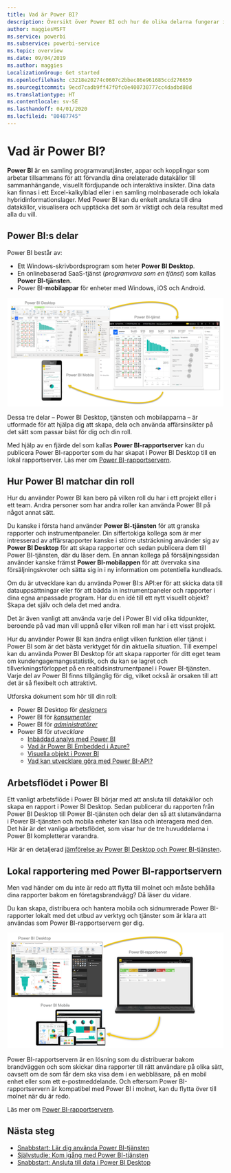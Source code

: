 ```yaml
---
title: Vad är Power BI?
description: Översikt över Power BI och hur de olika delarna fungerar ihop – Power BI Desktop, Power BI-tjänsten, Power BI Mobile, rapportservern och Power BI Embedded.
author: maggiesMSFT
ms.service: powerbi
ms.subservice: powerbi-service
ms.topic: overview
ms.date: 09/04/2019
ms.author: maggies
LocalizationGroup: Get started
ms.openlocfilehash: c3218e20274c0607c2bbec86e961685ccd276659
ms.sourcegitcommit: 9ecd7cadb9ff47f0fc0e400730777cc4dadbd80d
ms.translationtype: HT
ms.contentlocale: sv-SE
ms.lasthandoff: 04/01/2020
ms.locfileid: "80487745"
---
```

# <a name="what-is-power-bi"></a>Vad är Power BI?
**Power BI** är en samling programvarutjänster, appar och kopplingar som arbetar tillsammans för att förvandla dina orelaterade datakällor till sammanhängande, visuellt fördjupande och interaktiva insikter. Dina data kan finnas i ett Excel-kalkylblad eller i en samling molnbaserade och lokala hybridinformationslager. Med Power BI kan du enkelt ansluta till dina datakällor, visualisera och upptäcka det som är viktigt och dela resultat med alla du vill.

## <a name="the-parts-of-power-bi"></a>Power BI:s delar
Power BI består av: 
- Ett Windows-skrivbordsprogram som heter **Power BI Desktop**.
- En onlinebaserad SaaS-tjänst (*programvara som en tjänst*) som kallas **Power BI-tjänsten**. 
- Power BI-**mobilappar** för enheter med Windows, iOS och Android.

![Power BI Desktop, service, mobile](media/power-bi-overview/power-bi-overview-blocks.png)

Dessa tre delar – Power BI Desktop, tjänsten och mobilapparna – är utformade för att hjälpa dig att skapa, dela och använda affärsinsikter på det sätt som passar bäst för dig och din roll.

Med hjälp av en fjärde del som kallas **Power BI-rapportserver** kan du publicera Power BI-rapporter som du har skapat i Power BI Desktop till en lokal rapportserver. Läs mer om [Power BI-rapportservern](#on-premises-reporting-with-power-bi-report-server).

## <a name="how-power-bi-matches-your-role"></a>Hur Power BI matchar din roll
Hur du använder Power BI kan bero på vilken roll du har i ett projekt eller i ett team. Andra personer som har andra roller kan använda Power BI på något annat sätt.

Du kanske i första hand använder **Power BI-tjänsten** för att granska rapporter och instrumentpaneler. Din siffertokiga kollega som är mer intresserad av affärsrapporter kanske i större utsträckning använder sig av **Power BI Desktop** för att skapa rapporter och sedan publicera dem till Power BI-tjänsten, där du läser dem. En annan kollega på försäljningssidan använder kanske främst **Power BI-mobilappen** för att övervaka sina försäljningskvoter och sätta sig in i ny information om potentiella kundleads.

Om du är utvecklare kan du använda Power BI:s API:er för att skicka data till datauppsättningar eller för att bädda in instrumentpaneler och rapporter i dina egna anpassade program. Har du en idé till ett nytt visuellt objekt? Skapa det själv och dela det med andra.  

Det är även vanligt att använda varje del i Power BI vid olika tidpunkter, beroende på vad man vill uppnå eller vilken roll man har i ett visst projekt.

Hur du använder Power BI kan ändra enligt vilken funktion eller tjänst i Power BI som är det bästa verktyget för din aktuella situation. Till exempel kan du använda Power BI Desktop för att skapa rapporter för ditt eget team om kundengagemangsstatistik, och du kan se lagret och tillverkningsförloppet på en realtidsinstrumentpanel i Power BI-tjänsten. Varje del av Power BI finns tillgänglig för dig, vilket också är orsaken till att det är så flexibelt och attraktivt.

Utforska dokument som hör till din roll:
- Power BI Desktop för [*designers*](../desktop-what-is-desktop.md)
- Power BI för [*konsumenter*](../consumer/end-user-consumer.md)
- Power BI för [*administratörer*](../service-admin-administering-power-bi-in-your-organization.md)
- Power BI för *utvecklare*
    * [Inbäddad analys med Power BI](../developer/embedded/embedding.md)
    * [Vad är Power BI Embedded i Azure?](../developer/embedded/azure-pbie-what-is-power-bi-embedded.md)
    * [Visuella objekt i Power BI](../developer/visuals/power-bi-custom-visuals.md)
    * [Vad kan utvecklare göra med Power BI-API?](../developer/automation/overview-of-power-bi-rest-api.md)

## <a name="the-flow-of-work-in-power-bi"></a>Arbetsflödet i Power BI
Ett vanligt arbetsflöde i Power BI börjar med att ansluta till datakällor och skapa en rapport i Power BI Desktop. Sedan publicerar du rapporten från Power BI Desktop till Power BI-tjänsten och delar den så att slutanvändarna i Power BI-tjänsten och mobila enheter kan läsa och interagera med den.
Det här är det vanliga arbetsflödet, som visar hur de tre huvuddelarna i Power BI kompletterar varandra.

Här är en detaljerad [jämförelse av Power BI Desktop och Power BI-tjänsten](../fundamentals/service-service-vs-desktop.md).

## <a name="on-premises-reporting-with-power-bi-report-server"></a>Lokal rapportering med Power BI-rapportservern

Men vad händer om du inte är redo att flytta till molnet och måste behålla dina rapporter bakom en företagsbrandvägg?  Då läser du vidare.

Du kan skapa, distribuera och hantera mobila och sidnumrerade Power BI-rapporter lokalt med det utbud av verktyg och tjänster som är klara att användas som Power BI-rapportservern ger dig.

![diagram för lokal rapportering](media/power-bi-overview/power-bi-report-server2.png)

Power BI-rapportservern är en lösning som du distribuerar bakom brandväggen och som skickar dina rapporter till rätt användare på olika sätt, oavsett om de som får dem ska visa dem i en webbläsare, på en mobil enhet eller som ett e-postmeddelande. Och eftersom Power BI-rapportservern är kompatibel med Power BI i molnet, kan du flytta över till molnet när du är redo. 

Läs mer om [Power BI-rapportservern](../report-server/get-started.md).

## <a name="next-steps"></a>Nästa steg
- [Snabbstart: Lär dig använda Power BI-tjänsten](../service-the-new-power-bi-experience.md)   
- [Självstudie: Kom igång med Power BI-tjänsten](../service-get-started.md)
- [Snabbstart: Ansluta till data i Power BI Desktop](../desktop-quickstart-connect-to-data.md)
